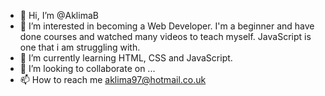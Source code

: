 - 👋 Hi, I’m @AklimaB
- 👀 I’m interested in becoming a Web Developer. I'm a beginner and have done courses and watched many videos to teach myself. JavaScript is one that i am struggling with.
- 🌱 I’m currently learning HTML, CSS and JavaScript.
- 💞️ I’m looking to collaborate on ...
- 📫 How to reach me aklima97@hotmail.co.uk

<!---
AklimaB/AklimaB is a ✨ special ✨ repository because its `README.md` (this file) appears on your GitHub profile.
You can click the Preview link to take a look at your changes.
--->
